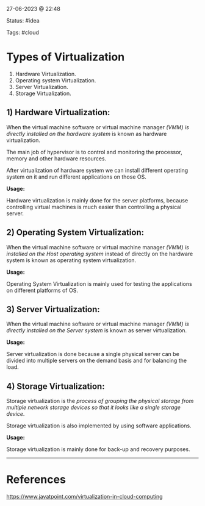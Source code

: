 27-06-2023 @ 22:48

Status: #idea

Tags: #cloud 

# Types of Virtualization

1. Hardware Virtualization.
2. Operating system Virtualization.
3. Server Virtualization.
4. Storage Virtualization.

## 1) Hardware Virtualization:

When the virtual machine software or virtual machine manager _(VMM) is directly installed on the hardware system_ is known as hardware virtualization.

The main job of hypervisor is to control and monitoring the processor, memory and other hardware resources.

After virtualization of hardware system we can install different operating system on it and run different applications on those OS.

**Usage:**

Hardware virtualization is mainly done for the server platforms, because controlling virtual machines is much easier than controlling a physical server.

## 2) Operating System Virtualization:

When the virtual machine software or virtual machine manager _(VMM) is installed on the Host operating system_ instead of directly on the hardware system is known as operating system virtualization.

**Usage:**

Operating System Virtualization is mainly used for testing the applications on different platforms of OS.

## 3) Server Virtualization:

When the virtual machine software or virtual machine manager _(VMM) is directly installed on the Server system_ is known as server virtualization.

**Usage:**

Server virtualization is done because a single physical server can be divided into multiple servers on the demand basis and for balancing the load.

## 4) Storage Virtualization:

Storage virtualization is the _process of grouping the physical storage from multiple network storage devices so that it looks like a single storage device_.

Storage virtualization is also implemented by using software applications.

**Usage:**

Storage virtualization is mainly done for back-up and recovery purposes.

---
# References
https://www.javatpoint.com/virtualization-in-cloud-computing